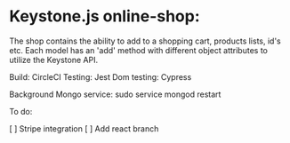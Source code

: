 # Keystone.js online-shop:

The shop contains the ability to add to a shopping cart, products lists, id's etc. 
Each model has an 'add' method with different object attributes to utilize the Keystone API.

Build: CircleCI
Testing: Jest
Dom testing: Cypress


Background Mongo service: sudo service mongod restart

To do:

[ ] Stripe integration
[ ] Add react branch